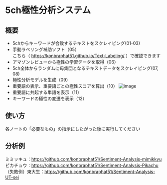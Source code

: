 # 5ch極性分析システム
## 概要
* 5chからキーワードが合致するテキストをスクレイピング(01-03)
* 手動ラベリング補助ソフト（05）  
こちら（ https://konbraphat51.github.io/Text-Labeling/ ）で確認できます  
* アマゾンレビューから極性の学習データを取得（06）
* 5ch全体からランダムに母集団となるテキストデータをスクレイピング(07, 08)
* 極性分析モデルを生成（09）
* 重要語の表示、重要語ごとの極性スコアを算出（10）
![image](https://user-images.githubusercontent.com/101827492/218311706-50469fdb-bdd9-44cd-abd5-86dd3f5aac6c.png)
* 重要語に共起する単語を表示（11）
* キーワードの極性の変遷を表示（12）
  
## 使い方
各ノートの「必要なもの」の指示にしたがった後に実行してください
  
## 分析例
ミミッキュ：https://github.com/konbraphat51/Sentiment-Analysis-mimikkyu  
ピカチュウ：https://github.com/konbraphat51/Sentiment-Analysis-Pikachu  
（失敗例）東大生：https://github.com/konbraphat51/Sentiment-Analysis-UT-sei  
